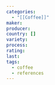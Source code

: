 ```yaml
---
categories:
  - "[[Coffee]]"
maker: 
producer: 
country: []
variety: 
process: 
rating: 
last: 
tags:
  - coffee
  - references
---
```

